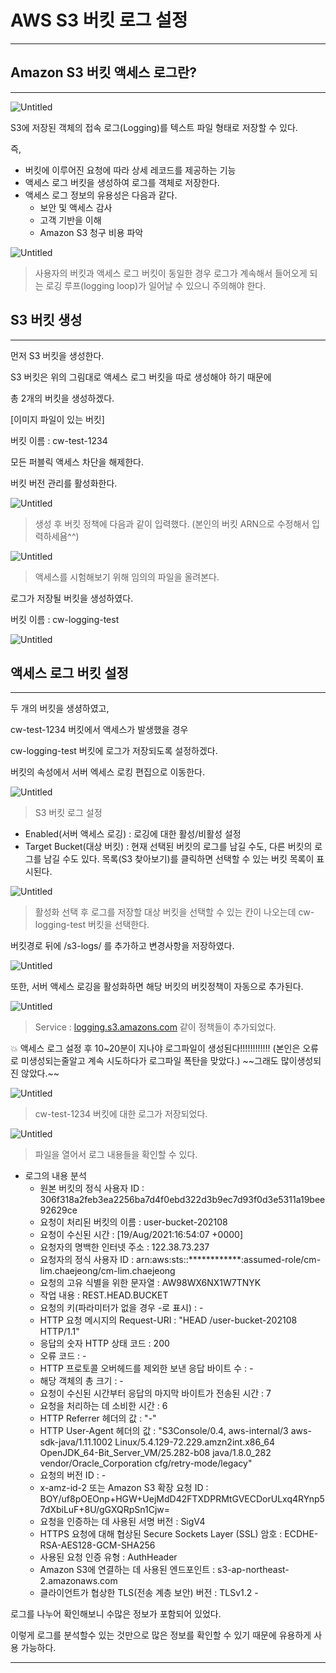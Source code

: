 # AWS S3 버킷 로그 설정

---

## Amazon S3 버킷 액세스 로그란?

---

![Untitled](AWS%20S3%20%E1%84%87%E1%85%A5%E1%84%8F%E1%85%B5%E1%86%BA%20%E1%84%85%E1%85%A9%E1%84%80%E1%85%B3%20%E1%84%89%E1%85%A5%E1%86%AF%E1%84%8C%E1%85%A5%E1%86%BC%2020575f3fcd504ed3af9798a5550bba38/Untitled.png)

S3에 저장된 객체의 접속 로그(Logging)를 텍스트 파일 형태로 저장할 수 있다.

즉, 

- 버킷에 이루어진 요청에 따라 상세 레코드를 제공하는 기능
- 액세스 로그 버킷을 생성하여 로그를 객체로 저장한다.
- 액세스 로그 정보의 유용성은 다음과 같다.
    - 보안 및 액세스 감사
    - 고객 기반을 이해
    - Amazon S3 청구 비용 파악

![Untitled](AWS%20S3%20%E1%84%87%E1%85%A5%E1%84%8F%E1%85%B5%E1%86%BA%20%E1%84%85%E1%85%A9%E1%84%80%E1%85%B3%20%E1%84%89%E1%85%A5%E1%86%AF%E1%84%8C%E1%85%A5%E1%86%BC%2020575f3fcd504ed3af9798a5550bba38/Untitled%201.png)

> 사용자의 버킷과 액세스 로그 버킷이 동일한 경우 로그가 계속해서 들어오게 되는
로깅 루프(logging loop)가 일어날 수 있으니 주의해야 한다.
> 

## S3 버킷 생성

---

먼저 S3 버킷을 생성한다.

S3 버킷은 위의 그림대로 액세스 로그 버킷을 따로 생성해야 하기 때문에

총 2개의 버킷을 생성하겠다.

[이미지 파일이 있는 버킷]

버킷 이름 : cw-test-1234

모든 퍼블릭 액세스 차단을 해제한다.

버킷 버전 관리를 활성화한다.

![Untitled](AWS%20S3%20%E1%84%87%E1%85%A5%E1%84%8F%E1%85%B5%E1%86%BA%20%E1%84%85%E1%85%A9%E1%84%80%E1%85%B3%20%E1%84%89%E1%85%A5%E1%86%AF%E1%84%8C%E1%85%A5%E1%86%BC%2020575f3fcd504ed3af9798a5550bba38/Untitled%202.png)

> 생성 후 버킷 정책에 다음과 같이 입력했다.
(본인의 버킷 ARN으로 수정해서 입력하세욤^^)
> 

![Untitled](AWS%20S3%20%E1%84%87%E1%85%A5%E1%84%8F%E1%85%B5%E1%86%BA%20%E1%84%85%E1%85%A9%E1%84%80%E1%85%B3%20%E1%84%89%E1%85%A5%E1%86%AF%E1%84%8C%E1%85%A5%E1%86%BC%2020575f3fcd504ed3af9798a5550bba38/Untitled%203.png)

> 액세스를 시험해보기 위해 임의의 파일을 올려본다.
> 

로그가 저장될 버킷을 생성하였다.

버킷 이름 : cw-logging-test

![Untitled](AWS%20S3%20%E1%84%87%E1%85%A5%E1%84%8F%E1%85%B5%E1%86%BA%20%E1%84%85%E1%85%A9%E1%84%80%E1%85%B3%20%E1%84%89%E1%85%A5%E1%86%AF%E1%84%8C%E1%85%A5%E1%86%BC%2020575f3fcd504ed3af9798a5550bba38/Untitled%204.png)

## 액세스 로그 버킷 설정

---

두 개의 버킷을 생셩하였고,

cw-test-1234 버킷에서 액세스가 발생했을 경우

cw-logging-test 버킷에 로그가 저장되도록 설정하겠다.

버킷의 속성에서 서버 엑세스 로킹 편집으로 이동한다.

![Untitled](AWS%20S3%20%E1%84%87%E1%85%A5%E1%84%8F%E1%85%B5%E1%86%BA%20%E1%84%85%E1%85%A9%E1%84%80%E1%85%B3%20%E1%84%89%E1%85%A5%E1%86%AF%E1%84%8C%E1%85%A5%E1%86%BC%2020575f3fcd504ed3af9798a5550bba38/Untitled%205.png)

> S3 버킷 로그 설정
> 

- Enabled(서버 액세스 로깅) 
: 로깅에 대한 활성/비활성 설정
- Target Bucket(대상 버킷)
: 현재 선택된 버킷의 로그를 남길 수도, 다른 버킷의 로그를 남길 수도 있다.
목록(S3 찾아보기)를 클릭하면 선택할 수 있는 버킷 목록이 표시된다.

![Untitled](AWS%20S3%20%E1%84%87%E1%85%A5%E1%84%8F%E1%85%B5%E1%86%BA%20%E1%84%85%E1%85%A9%E1%84%80%E1%85%B3%20%E1%84%89%E1%85%A5%E1%86%AF%E1%84%8C%E1%85%A5%E1%86%BC%2020575f3fcd504ed3af9798a5550bba38/Untitled%206.png)

> 활성화 선택 후 로그를 저장할 대상 버킷을 선택할 수 있는 칸이 나오는데
cw-logging-test 버킷을 선택한다.
> 

버킷경로 뒤에 /s3-logs/ 를 추가하고 변경사항을 저장하였다.

![Untitled](AWS%20S3%20%E1%84%87%E1%85%A5%E1%84%8F%E1%85%B5%E1%86%BA%20%E1%84%85%E1%85%A9%E1%84%80%E1%85%B3%20%E1%84%89%E1%85%A5%E1%86%AF%E1%84%8C%E1%85%A5%E1%86%BC%2020575f3fcd504ed3af9798a5550bba38/Untitled%207.png)

또한, 서버 액세스 로깅을 활성화하면 해당 버킷의 버킷정책이 자동으로 추가된다.

![Untitled](AWS%20S3%20%E1%84%87%E1%85%A5%E1%84%8F%E1%85%B5%E1%86%BA%20%E1%84%85%E1%85%A9%E1%84%80%E1%85%B3%20%E1%84%89%E1%85%A5%E1%86%AF%E1%84%8C%E1%85%A5%E1%86%BC%2020575f3fcd504ed3af9798a5550bba38/Untitled%208.png)

> Service : [logging.s3.amazons.com](http://logging.s3.amazons.com) 같이 정책들이 추가되었다.
> 

<aside>
💥 액세스 로그 설정 후 10~20분이 지나야 로그파일이 생성된다!!!!!!!!!!!!
(본인은 오류로 미생성되는줄알고 계속 시도하다가 로그파일 폭탄을 맞았다.)
~~그래도 많이생성되진 않았다.~~

</aside>

![Untitled](AWS%20S3%20%E1%84%87%E1%85%A5%E1%84%8F%E1%85%B5%E1%86%BA%20%E1%84%85%E1%85%A9%E1%84%80%E1%85%B3%20%E1%84%89%E1%85%A5%E1%86%AF%E1%84%8C%E1%85%A5%E1%86%BC%2020575f3fcd504ed3af9798a5550bba38/Untitled%209.png)

> cw-test-1234 버킷에 대한 로그가 저장되었다.
> 

![Untitled](AWS%20S3%20%E1%84%87%E1%85%A5%E1%84%8F%E1%85%B5%E1%86%BA%20%E1%84%85%E1%85%A9%E1%84%80%E1%85%B3%20%E1%84%89%E1%85%A5%E1%86%AF%E1%84%8C%E1%85%A5%E1%86%BC%2020575f3fcd504ed3af9798a5550bba38/Untitled%2010.png)

> 파일을 열어서 로그 내용들을 확인할 수 있다.
> 

- 로그의 내용 분석
    - 원본 버킷의 정식 사용자 ID : 306f318a2feb3ea2256ba7d4f0ebd322d3b9ec7d93f0d3e5311a19bee92629ce
    - 요청이 처리된 버킷의 이름 : user-bucket-202108
    - 요청이 수신된 시간 : [19/Aug/2021:16:54:07 +0000]
    - 요청자의 명백한 인터넷 주소 : 122.38.73.237
    - 요청자의 정식 사용자 ID : arn:aws:sts::************:assumed-role/cm-lim.chaejeong/cm-lim.chaejeong
    - 요청의 고유 식별을 위한 문자열 : AW98WX6NX1W7TNYK
    - 작업 내용 : REST.HEAD.BUCKET
    - 요청의 키(파라미터가 없을 경우 -로 표시) : -
    - HTTP 요청 메시지의 Request-URI : "HEAD /user-bucket-202108 HTTP/1.1"
    - 응답의 숫자 HTTP 상태 코드 : 200
    - 오류 코드 : -
    - HTTP 프로토콜 오버헤드를 제외한 보낸 응답 바이트 수 : -
    - 해당 객체의 총 크기 : -
    - 요청이 수신된 시간부터 응답의 마지막 바이트가 전송된 시간 : 7
    - 요청을 처리하는 데 소비한 시간 : 6
    - HTTP Referrer 헤더의 값 : "-"
    - HTTP User-Agent 헤더의 값 : "S3Console/0.4, aws-internal/3 aws-sdk-java/1.11.1002 Linux/5.4.129-72.229.amzn2int.x86_64 OpenJDK_64-Bit_Server_VM/25.282-b08 java/1.8.0_282 vendor/Oracle_Corporation cfg/retry-mode/legacy"
    - 요청의 버전 ID : -
    - x-amz-id-2 또는 Amazon S3 확장 요청 ID : BOY/uf8pOEOnp+HGW+UejMdD42FTXDPRMtGVECDorULxq4RYnp57dXbiLuF+8U/gGXQRpSn1Cjw=
    - 요청을 인증하는 데 사용된 서명 버전 : SigV4
    - HTTPS 요청에 대해 협상된 Secure Sockets Layer (SSL) 암호 : ECDHE-RSA-AES128-GCM-SHA256
    - 사용된 요청 인증 유형 : AuthHeader
    - Amazon S3에 연결하는 데 사용된 엔드포인트 : s3-ap-northeast-2.amazonaws.com
    - 클라이언트가 협상한 TLS(전송 계층 보안) 버전 : TLSv1.2 -
    

로그를 나누어 확인해보니 수많은 정보가 포함되어 있었다.

이렇게 로그를 분석할수 있는 것만으로 많은 정보를 확인할 수 있기 때문에 유용하게 사용 가능하다.

---